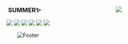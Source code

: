 <div align="center">
  <img align="right" src="https://github-readme-stats.vercel.app/api/top-langs/?username=summerydev&theme=dracula&exclude_repo=Computer-Science-Engineering&layout=compact&langs_count=10"/>

### SUMMER✨

<img src="https://img.shields.io/badge/javascript-F7DF1E?style=for-the-badge&logo=javascript&logoColor=black">
<img src="https://img.shields.io/badge/typescript-3178C6?style=for-the-badge&logo=typescript&logoColor=white">
<img src="https://img.shields.io/badge/Vuejs-4FC08D?style=for-the-badge&logo=vuedotjs&logoColor=white">
<img src="https://img.shields.io/badge/nodeJS-339933?style=for-the-badge&logo=nodedotjs&logoColor=white">
<img src="https://img.shields.io/badge/react-61DAFB?style=for-the-badge&logo=react&logoColor=black">
<img src="https://img.shields.io/badge/mysql-4479A1?style=for-the-badge&logo=mysql&logoColor=white">

![Footer](https://capsule-render.vercel.app/api?type=waving&color=auto&height=150&section=footer)

</div>
